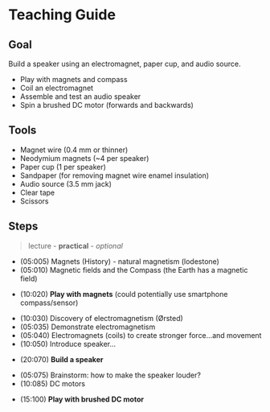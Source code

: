 # Teaching Guide

## Goal
Build a speaker using an electromagnet, paper cup, and audio source.
- Play with magnets and compass
- Coil an electromagnet
- Assemble and test an audio speaker
- Spin a brushed DC motor (forwards and backwards)

## Tools
- Magnet wire (0.4 mm or thinner)
- Neodymium magnets (~4 per speaker)
- Paper cup (1 per speaker)
- Sandpaper (for removing magnet wire enamel insulation)
- Audio source (3.5 mm jack)
- Clear tape
- Scissors

## Steps
> lecture - **practical** - *optional*

- (05:005) Magnets (History) - natural magnetism (lodestone)
- (05:010) Magnetic fields and the Compass (the Earth has a magnetic field)
+ (10:020) **Play with magnets** (could potentially use smartphone compass/sensor)
- (10:030) Discovery of electromagnetism (Ørsted)
- (05:035) Demonstrate electromagnetism
- (05:040) Electromagnets (coils) to create stronger force...and movement
- (10:050) Introduce speaker...
+ (20:070) **Build a speaker**
- (05:075) Brainstorm: how to make the speaker louder?
- (10:085) DC motors
+ (15:100) **Play with brushed DC motor**
